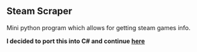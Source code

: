 ## Steam Scraper

Mini python program which allows for getting steam games info.

**I decided to port this into C# and continue [here](https://github.com/magalek/SteamScraperDiscordBot)**
